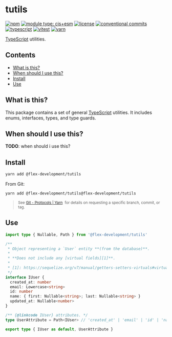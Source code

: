 # tutils

[![npm](https://img.shields.io/npm/v/@flex-development/tutils.svg)](https://npmjs.com/package/@flex-development/tutils)
[![module type: cjs+esm](https://img.shields.io/badge/module%20type-cjs%2Besm-brightgreen)](https://github.com/voxpelli/badges-cjs-esm)
[![license](https://img.shields.io/github/license/flex-development/tutils.svg)](LICENSE.md)
[![conventional commits](https://img.shields.io/badge/-conventional%20commits-fe5196?logo=conventional-commits&logoColor=ffffff)](https://conventionalcommits.org/)
[![typescript](https://img.shields.io/badge/-typescript-3178c6?logo=typescript&logoColor=ffffff)](https://typescriptlang.org/)
[![vitest](https://img.shields.io/badge/-vitest-6e9f18?style=flat&logo=vitest&logoColor=ffffff)](https://vitest.dev/)
[![yarn](https://img.shields.io/badge/-yarn-2c8ebb?style=flat&logo=yarn&logoColor=ffffff)](https://yarnpkg.com/)

[TypeScript][1] utilities.

## Contents

- [What is this?](#what-is-this)
- [When should I use this?](#when-should-i-use-this)
- [Install](#install)
- [Use](#use)

## What is this?

This package contains a set of general [TypeScript][1] utilities. It includes enums, interfaces, types, and type guards.

## When should I use this?

**TODO**: when should i use this?

## Install

```sh
yarn add @flex-development/tutils
```

From Git:

```sh
yarn add @flex-development/tutils@flex-development/tutils
```

<blockquote>
  <small>
    See <a href='https://yarnpkg.com/features/protocols#git'>Git - Protocols | Yarn</a>
    &nbsp;for details on requesting a specific branch, commit, or tag.
  </small>
</blockquote>

## Use

```typescript
import type { Nullable, Path } from '@flex-development/tutils'

/**
 * Object representing a `User` entity **(from the database)**.
 *
 * **Does not include any [virtual fields][1]**.
 *
 * [1]: https://sequelize.org/v7/manual/getters-setters-virtuals#virtual-fields
 */
interface IUser {
  created_at: number
  email: Lowercase<string>
  id: number
  name: { first: Nullable<string>; last: Nullable<string> }
  updated_at: Nullable<number>
}

/** {@linkcode IUser} attributes. */
type UserAttribute = Path<IUser> // 'created_at' | 'email' | 'id' | 'name' | 'name.first' | 'name.last' | 'updated_at'

export type { IUser as default, UserAttribute }
```

[1]: https://typescriptlang.org/
